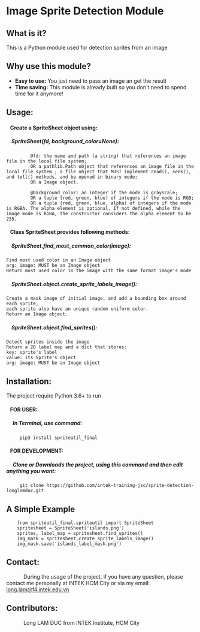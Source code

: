# Image Sprite Detection Module
## What is it?
This is a Python module used for detection sprites from an image

## Why use this module?
* **Easy to use:** You just need to pass an image an get the result
* **Time saving:** This module is already built so you don't need to spend time for it anymore!


## Usage:
#### &ensp; Create a SpriteSheet object using:
##### &ensp;&nbsp; SpriteSheet(fd, background_color=None):

             @fd: the name and path (a string) that references an image file in the local file system;
             OR a pathlib.Path object that references an image file in the local file system ; a file object that MUST implement read(), seek(), and tell() methods, and be opened in binary mode;
             OR a Image object.

             @background_color: an integer if the mode is grayscale;
             OR a tuple (red, green, blue) of integers if the mode is RGB;
             OR a tuple (red, green, blue, alpha) of integers if the mode is RGBA. The alpha element is optional. If not defined, while the image mode is RGBA, the constructor considers the alpha element to be 255.

#### &ensp; Class SpriteSheet provides following methods:

##### &ensp;&nbsp; SpriteSheet.find_most_common_color(image):

	Find most used color in an Image object
	arg: image: MUST be an Image object
	Return most used color in the image with the same format image's mode

##### &ensp;&nbsp; SpriteSheet.object.create_sprite_labels_image():

	Create a mask image of initial image, and add a bounding box around each sprite,
	each sprite also have an unique random uniform color.
	Return an Image object.

##### &ensp;&nbsp; SpriteSheet.object.find_sprites():

	Detect sprites inside the image
	Return a 2D label map and a dict that stores:
	key: sprite's label
	value: its Sprite's object
	arg: image: MUST be an Image object

## Installation:
The project require Python 3.6+ to run

#### &ensp; FOR USER:
##### &emsp; In Terminal, use command:

		 pip3 install spriteutil_final

#### &ensp; FOR DEVELOPMENT:
##### &emsp; Clone or Downloads the project, using this command and then edit anything you want:

         git clone https://github.com/intek-training-jsc/sprite-detection-longlamduc.git

## A Simple Example

		from spriteutil_final.spriteutil import SpriteSheet
		spritesheet = SpriteSheet('islands.png')
		sprites, label_map = spritesheet.find_sprites()
		img_mask = spritesheet.create_sprite_labels_image()
		img_mask.save('islands_label_mask.png')

## Contact:
&emsp;&emsp;&emsp; During the usage of the project, if you have any question, please contact me personally at INTEK HCM City or via my email: long.lam@f4.intek.edu.vn

## Contributors:
&emsp;&emsp;&emsp; Long LAM DUC from INTEK Institute, HCM City
